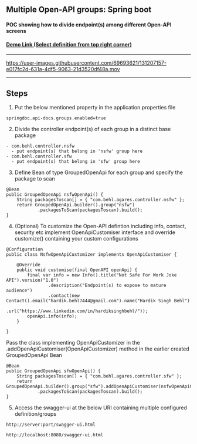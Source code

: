 ## Multiple Open-API groups: Spring boot
#### POC showing how to divide endpoint(s) among different Open-API screens
#### [Demo Link (Select definition from top right corner)](https://x2-open-api-groups-spring-boot.herokuapp.com/swagger-ui.html)
---

https://user-images.githubusercontent.com/69693621/131207157-e017fc2d-631a-4df5-9063-21d3520df48a.mov

---
## Steps 
1. Put the below mentioned property in the application.properties file
```
springdoc.api-docs.groups.enabled=true
```
2. Divide the controller endpoint(s) of each group in a distinct base package
```
- com.behl.controller.nsfw
  - put endpoint(s) that belong in 'nsfw' group here
- com.behl.controller.sfw
  - put endpoint(s) that belong in 'sfw' group here
```
3. Define Bean of type GroupedOpenApi for each group and specify the package to scan 
```
@Bean
public GroupedOpenApi nsfwOpenApi() {
	String packagesToscan[] = { "com.behl.agares.controller.nsfw" };
	return GroupedOpenApi.builder().group("nsfw")
			.packagesToScan(packagesToscan).build();
}
```
4. (Optional) To customize the Open-API defintion including info, contact, security etc implement OpenApiCustomiser interface and override customize() containing your custom configurations
```
@Configuration
public class NsfwOpenApiCustomizer implements OpenApiCustomiser {

	@Override
	public void customise(final OpenAPI openApi) {
		final var info = new Info().title("Not Safe For Work Joke API").version("1.0")
				.description("Endpoint(s) to expose to mature audience")
				.contact(new Contact().email("hardik.behl7444@gmail.com").name("Hardik Singh Behl")
						.url("https://www.linkedin.com/in/hardiksinghbehl/"));
		openApi.info(info);
	}

}

```
Pass the class implementing OpenApiCustomizer in the .addOpenApiCustomiser(OpenApiCustomizer) method in the earlier created GroupedOpenApi Bean
```
@Bean
public GroupedOpenApi sfwOpenApi() {
	String packagesToscan[] = { "com.behl.agares.controller.sfw" };
	return GroupedOpenApi.builder().group("sfw").addOpenApiCustomiser(nsfwOpenApiCustomizer)
			.packagesToScan(packagesToscan).build();
}
```
5. Access the swagger-ui at the below URI containing multiple configured definition/groups
```
http://server:port/swagger-ui.html
```
```
http://localhost:8080/swagger-ui.html
```
